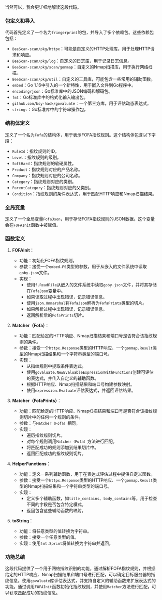 当然可以，我会更详细地解读这段代码。

### 包定义和导入

代码首先定义了一个名为`fringerprint`的包，并导入了多个依赖包。这些依赖包包括：

- `BeeScan-scan/pkg/httpx`：可能是自定义的HTTP处理库，用于处理HTTP请求和响应。
- `BeeScan-scan/pkg/log`：自定义的日志库，用于记录日志信息。
- `BeeScan-scan/pkg/scan/gonmap`：自定义的Nmap扫描库，用于执行网络扫描。
- `BeeScan-scan/pkg/util`：自定义的工具库，可能包含一些常用的辅助函数。
- `embed`：Go 1.16中引入的一个新特性，用于嵌入文件到Go程序中。
- `encoding/json`：Go标准库中的JSON编码和解码包。
- `fmt`：Go标准库中的格式化输入输出包。
- `github.com/boy-hack/govaluate`：一个第三方库，用于评估动态表达式。
- `strings`：Go标准库中的字符串操作包。

### 结构体定义

定义了一个名为`Fofa`的结构体，用于表示FOFA指纹规则。这个结构体包含以下字段：

- `RuleId`：指纹规则的ID。
- `Level`：指纹规则的级别。
- `SoftHard`：指纹规则的软硬属性。
- `Product`：指纹规则对应的产品名称。
- `Company`：指纹规则对应的公司名称。
- `Category`：指纹规则对应的类别。
- `ParentCategory`：指纹规则对应的父类别。
- `Condition`：指纹规则的条件表达式，用于匹配HTTP响应和Nmap扫描结果。

### 全局变量

定义了一个全局变量`FofaJson`，用于存储FOFA指纹规则的JSON数据。这个变量会在`FOFAInit`函数中被赋值。

### 函数定义

1. **FOFAInit**：
   - 功能：初始化FOFA指纹规则。
   - 参数：接受一个`embed.FS`类型的参数，用于从嵌入的文件系统中读取`goby.json`文件。
   - 实现：
     - 使用`f.ReadFile`从嵌入的文件系统中读取`goby.json`文件，并将其存储在`FofaJson`变量中。
     - 如果读取过程中出现错误，记录错误信息。
     - 使用`json.Unmarshal`将`FofaJson`解析为`FofaPrints`类型的切片。
     - 如果解析过程中出现错误，记录错误信息。
     - 返回解析后的`FofaPrints`切片。

2. **Matcher（Fofa）**：
   - 功能：匹配给定的HTTP响应、Nmap扫描结果和端口号是否符合该指纹规则的条件。
   - 参数：接受一个`httpx.Response`类型的HTTP响应、一个`gonmap.Result`类型的Nmap扫描结果和一个字符串类型的端口号。
   - 实现：
     - 从指纹规则中提取条件表达式。
     - 使用`govaluate.NewEvaluableExpressionWithFunctions`创建可评估的表达式，并传入自定义的辅助函数。
     - 根据HTTP响应、Nmap扫描结果和端口号构建参数映射。
     - 使用`expression.Evaluate`评估表达式，并返回评估结果。

3. **Matcher（FofaPrints）**：
   - 功能：匹配给定的HTTP响应、Nmap扫描结果和端口号是否符合该指纹规则切片中的任何一个规则的条件。
   - 参数：与`Matcher（Fofa）`相同。
   - 实现：
     - 遍历指纹规则切片。
     - 对每个规则调用`Matcher（Fofa）`方法进行匹配。
     - 将匹配成功的规则添加到结果切片中。
     - 返回匹配成功的指纹规则切片。

4. **HelperFunctions**：
   - 功能：定义一系列辅助函数，用于在表达式评估过程中提供自定义函数。
   - 参数：接受一个`httpx.Response`类型的HTTP响应、一个`gonmap.Result`类型的Nmap扫描结果和一个字符串类型的端口号。
   - 实现：
     - 定义多个辅助函数，如`title_contains`、`body_contains`等，用于检查不同的字段是否包含特定模式。
     - 返回包含这些辅助函数的映射。

5. **toString**：
   - 功能：将任意类型的值转换为字符串。
   - 参数：接受一个任意类型的值。
   - 实现：使用`fmt.Sprint`将值转换为字符串并返回。

### 功能总结

这段代码提供了一个用于网络指纹识别的功能。通过解析FOFA指纹规则，并根据给定的HTTP响应、Nmap扫描结果和端口号进行匹配，可以确定目标服务器的指纹信息。使用`govaluate`库评估表达式，并支持自定义的辅助函数来扩展表达式的功能。通过调用`FOFAInit`函数初始化指纹规则，并使用`Matcher`方法进行匹配，可以获取匹配成功的指纹信息。